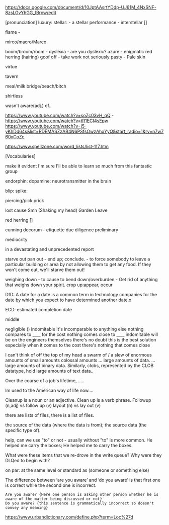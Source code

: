 https://docs.google.com/document/d/10JptAAsrtYDdp-UJ61M_4NxSNF-8zsLGvYhGG_IBrow/edit

[pronunciation]
luxury: 
stellar:
    - a stellar performance
    - interstellar []

flame
    - 

mirco/macro/Marco

boom/broom/room - 
dyslexia
    - are you dyslexic?
azure - 
enigmatic
red herring (hairing)
goof off - take work not seriously
pasty - Pale skin

virtue

tavern

meal/milk
bridge/beach/bitch

shirtless

wasn't aware(adj.) of..


https://www.youtube.com/watch?v=soZc03vH_qQ
    - 
https://www.youtube.com/watch?v=tR1ECf4sEpw
https://www.youtube.com/watch?v=j5-yKhDd64s&list=RDEMASZzAB4N6PSfsOwzAhxYyQ&start_radio=1&rv=n7w760xCoZc

https://www.spellzone.com/word_lists/list-117.htm

[Vocabularies]

make it evident
I'm sure I'll be able to learn so much from this fantastic group

endorphin:
dopamine: neurotransmitter in the brain

blip:
spike:

piercing/pick
prick

lost cause
Smh (Shaking my head)
Garden Leave

red herring []

cunning
decorum - etiquette
due diligence
preliminary

mediocrity

in a devastating and unprecedented report

starve out
pan out 
    - end up; conclude.
    - to force somebody to leave a particular building or area by not allowing them to get any food. If they won't come out, we'll starve them out!

weighing down - to cause to bend down/overburden
              - Get rid of anything that weighs down your spirit.
crop up:appear, occur

DfD:
A date for a date is a common term in technology companies for the date by which you expect to have determined another date.x

ECD: estimated completion date

middle

negligible ()
indomitable
It's incomparable to anything else
nothing compares to ____
for the cost nothing comes close to ____
indomitable
will be on the engineers themselves
there's no doubt this is the best solution
especially when it comes to the cost
there's nothing that comes close


I can't think of off the top of my head 
a swarm of / a slew of
enormous amounts of
small amounts 
colossal amounts
... large amounts of data. 
... large amounts of binary data. 
Similarly, clobs, represented by the CLOB datatype, hold large amounts of text data..

Over the course of a job's lifetime, .....

Im used to the American way of life now....




Cleanup is a noun or an adjective. Clean up is a verb phrase.
Followup (n,adj) vs follow up (v)
layout (n) vs lay out (v)


there are lists of files, there is a list of files.

the source of the data (where the data is from); the source data (the specific type of).

help, can we use "to" or not - usually without "to" is more common.
He helped me carry the boxes; He helped me to carry the boxes.


What were these items that we re-drove in the write queue?
Why were they DLQed to begin with?

on par: at the same level or standard as (someone or something else)

The difference between ‘are you aware’ and ‘do you aware’ is that first one is correct while the second one is incorrect.
```
Are you aware? {Here one person is asking other person whether he is aware of the matter being discussed or not}
Do you aware? {this sentence is grammatically incorrect so doesn't convey any meaning}
```


https://www.urbandictionary.com/define.php?term=Loc%27d


